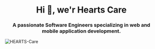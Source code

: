 <h1 align="center">Hi 👋, we'r Hearts Care</h1>
<h3 align="center">A passionate Software Engineers specializing in web and mobile application development.</h3>

<p align="left"> <img src="https://komarev.com/ghpvc/?username=HEARTS-Care&label=Profile%20views&color=0e75b6&style=flat" alt="HEARTS-Care" /> </p>





